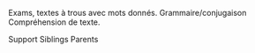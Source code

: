 Exams, textes à trous avec mots donnés.
Grammaire/conjugaison
Compréhension de texte.




Support
Siblings
Parents


